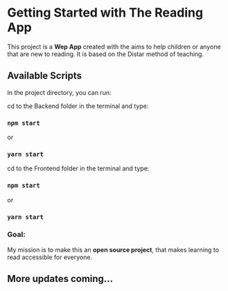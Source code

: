 # Getting Started with The Reading App

This project is a <strong>Wep App</strong> created with the aims to help children or anyone that are new to reading. It is based on the Distar method of teaching.

## Available Scripts

In the project directory, you can run:

cd to the Backend folder in the terminal and type:
### `npm start`
or
### `yarn start`

cd to the Frontend folder in the terminal and type:
### `npm start`
or
### `yarn start`

### Goal:
My mission is to make this an <strong>open source project</strong>, that makes learning to read accessible for everyone.

<h2>More updates coming...</h2>